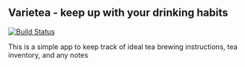 ## Varietea - keep up with your drinking habits
[![Build Status](https://travis-ci.org/MichailSmith/varietea.svg?branch=master)](https://travis-ci.org/MichailSmith/varietea)

This is a simple app to keep track of ideal tea brewing instructions, tea inventory, and any notes
